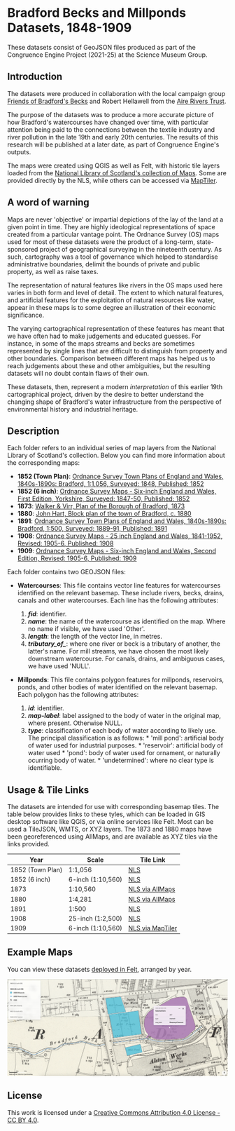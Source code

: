 # Bradford Becks and Millponds Datasets, 1848-1909

These datasets consist of GeoJSON files produced as part of the Congruence Engine Project (2021-25) at the Science Museum Group. 

## Introduction
The datasets were produced in collaboration with the local campaign group [Friends of Bradford's Becks](https://bradford-beck.org/) and Robert Hellawell from the [Aire Rivers Trust](https://aireriverstrust.org.uk/). 

The purpose of the datasets was to produce a more accurate picture of how Bradford's watercourses have changed over time, with particular attention being paid to the connections between the textile industry and river pollution in the late 19th and early 20th centuries. The results of this research will be published at a later date, as part of Congruence Engine's outputs. 

The maps were created using QGIS as well as Felt, with historic tile layers loaded from the [National Library of Scotland's collection of Maps](https://maps.nls.uk/). Some are provided directly by the NLS, while others can be accessed via [MapTiler](https://www.maptiler.com/). 

## A word of warning
Maps are never 'objective' or impartial depictions of the lay of the land at a given point in time. They are highly ideological representations of space created from a particular vantage point. The Ordnance Survey (OS) maps used for most of these datasets were the product of a long-term, state-sponsored project of geographical surveying in the nineteenth century. As such, cartography was a tool of governance which helped to standardise administrative boundaries, delimit the bounds of private and public property, as well as raise taxes. 

The representation of natural features like rivers in the OS maps used here varies in both form and level of detail. The extent to which natural features, and artificial features for the exploitation of natural resources like water, appear in these maps is to some degree an illustration of their economic significance. 

The varying cartographical representation of these features has meant that we have often had to make judgements and educated guesses. For instance, in some of the maps streams and becks are sometimes represented by single lines that are difficult to distinguish from property and other boundaries. Comparison between different maps has helped us to reach judgements about these and other ambiguities, but the resulting datasets will no doubt contain flaws of their own. 

These datasets, then, represent a modern *interpretation* of this earlier 19th cartographical project, driven by the desire to better understand the changing shape of Bradford's water infrastructure from the perspective of environmental history and industrial heritage. 


## Description
Each folder refers to an individual series of map layers from the National Library of Scotland's collection. Below you can find more information about the corresponding maps:

*   **1852 (Town Plan)**: [Ordnance Survey Town Plans of England and Wales, 1840s-1890s: Bradford, 1:1,056, Surveyed: 1848, Published: 1852](https://maps.nls.uk/os/townplans-england/bradford-1056.html)
*   **1852 (6 inch)**: [Ordnance Survey Maps - Six-inch England and Wales, First Edition, Yorkshire, Surveyed: 1847-50, Published: 1852](https://maps.nls.uk/os/6inch-england-and-wales/)
*   **1873**: [Walker & Virr, Plan of the Borough of Bradford, 1873](https://maps.nls.uk/towns/rec/11845)
*   **1880**: [John Hart, Block plan of the town of Bradford, c. 1880](https://maps.nls.uk/towns/rec/11846)
*   **1891**:  [Ordnance Survey Town Plans of England and Wales, 1840s-1890s: Bradford, 1:500, Surveyed: 1889-91, Published: 1891](https://maps.nls.uk/os/townplans-england/bradford.html)
*   **1908**: [Ordnance Survey Maps - 25 inch England and Wales, 1841-1952, Revised: 1905-6, Published: 1908](https://maps.nls.uk/os/25inch-england-and-wales/)
*   **1909**: [Ordnance Survey Maps - Six-inch England and Wales, Second Edition, Revised: 1905-6, Published: 1909](https://https://maps.nls.uk/os/6inch-england-and-wales/)

Each folder contains two GEOJSON files:


*   **Watercourses**: This file contains vector line features for watercourses identified on the relevant basemap. These include rivers, becks, drains, canals and other watercourses. Each line has the following attributes:
      1.   ***fid***: identifier. 
      2.   ***name***: the name of the watercourse as identified on the map. Where no name if visible, we have used 'Other'. 
      3. ***length***: the length of the vector line, in metres. 
      4. ***tributary_of_***: where one river or beck is a tributary of another, the latter's name. For mill streams, we have chosen the most likely downstream watercourse. For canals, drains, and ambiguous cases, we have used 'NULL'. 


*   **Millponds**: This file contains polygon features for millponds, reservoirs, ponds, and other bodies of water identified on the relevant basemap. Each polygon has the following attributes: 

    1.   ***id***: identifier. 
    2.   ***map-label***: label assigned to the body of water in the original map, where present. Otherwise NULL. 
    3.   ***type***: classification of each body of water according to likely use. The principal classification is as follows: 
        *   'mill pond': artificial body of water used for industrial purposes.
        *   'reservoir': artificial body of water used 
        *   'pond': body of water used for ornament, or naturally ocurring body of water.
        *   'undetermined': where no clear type is identifiable.

## Usage & Tile Links
The datasets are intended for use with corresponding basemap tiles. The table below provides links to these tyles, which can be loaded in GIS desktop software like QGIS, or via online services like Felt. Most can be used a TileJSON, WMTS, or XYZ layers. The 1873 and 1880 maps have been georeferenced using AllMaps, and are available as XYZ tiles via the links provided. 

| Year | Scale | Tile Link |
|------|-------|-----------|
|1852 (Town Plan) | 1:1,056 | [NLS](https://mapseries-tilesets.s3.amazonaws.com/os/town-england/Bradford/index.html#Bradford/ol3.) |
|1852 (6 inch) | 6-inch (1:10,560) | [NLS](https://www.google.com/url?q=https%3A%2F%2Fmapseries-tilesets.s3.amazonaws.com%2Fos%2Fsix-inch-yorkshire%2Findex.html%23six-inch-yorkshireN-new%2Fol3)|
|1873 | 1:10,560 | [NLS via AllMaps](https://allmaps.xyz/maps/682c0c5a6a17c868/{z}/{x}/{y}.png)|
|1880 | 1:4,281 | [NLS via AllMaps](https://allmaps.xyz/maps/20b4442417495cda/{z}/{x}/{y}.png)|
|1891 | 1:500 | [NLS](https://www.google.com/url?q=https%3A%2F%2Fmapseries-tilesets.s3.amazonaws.com%2Fos%2Ftown-england%2FNorth%2Findex.html%23North_new%2Fol3)|
| 1908 | 25-inch (1:2,500) | [NLS](https://www.google.com/url?q=https%3A%2F%2Fmapseries-tilesets.s3.amazonaws.com%2F25_inch%2Fyorkshire%2Findex.html%23yorkshire_new%2Fol3) |
| 1909 | 6-inch (1:10,560) | [NLS via MapTiler](https://www.google.com/url?q=https%3A%2F%2Fcloud.maptiler.com%2Ftiles%2Fuk-osgb10k1888%2F)|

## Example Maps

You can view these datasets [deployed in Felt](https://felt.com/map/Bradford-Becks-1848-1909-RfbqXAYYSRicW8wMDe6EWA?loc=53.79168,-1.7383,14.05z&share=1. ), arranged by year. 

![Image of a Felt map created using Congruence Engine datasets, showing Bradford Beck as it passes by several millponds and Brownroyd reservoir](https://github.com/congruence-engine/connecting-environmental-data/blob/main/images/felt_map.png?raw=true)

## License
This work is licensed under a [Creative Commons Attribution 4.0 License - CC BY 4.0](https://creativecommons.org/licenses/by/4.0/).
